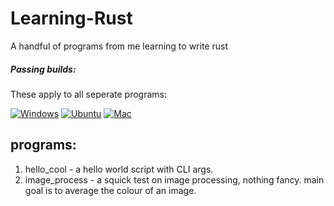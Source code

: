 # Learning-Rust
A handful of programs from me learning to write rust

##### Passing builds:
These apply to all seperate programs:

[![Windows](https://github.com/BuyMyMojo/Learning-Rust/actions/workflows/windows.yml/badge.svg)](https://github.com/BuyMyMojo/Learning-Rust/actions/workflows/windows.yml)
[![Ubuntu](https://github.com/BuyMyMojo/Learning-Rust/actions/workflows/ubuntu.yml/badge.svg)](https://github.com/BuyMyMojo/Learning-Rust/actions/workflows/ubuntu.yml)
[![Mac](https://github.com/BuyMyMojo/Learning-Rust/actions/workflows/mac.yml/badge.svg)](https://github.com/BuyMyMojo/Learning-Rust/actions/workflows/mac.yml)

## programs:
1. hello_cool - a hello world script with CLI args.
2. image_process - a squick test on image processing, nothing fancy. main goal is to average the colour of an image.
